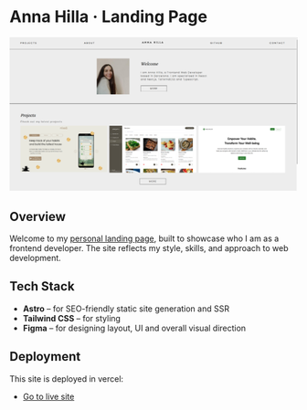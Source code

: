 # Anna Hilla · Landing Page

![image](public/preview.png)

## Overview

Welcome to my [personal landing page](https://nissu-landing.vercel.app/), built to showcase who I am as a frontend developer. The site reflects my style, skills, and approach to web development.

## Tech Stack

- **Astro** – for SEO-friendly static site generation and SSR
- **Tailwind CSS** – for styling
- **Figma** – for designing layout, UI and overall visual direction

## Deployment

This site is deployed in vercel:

- [Go to live site](https://annahilla-com.vercel.app/)
